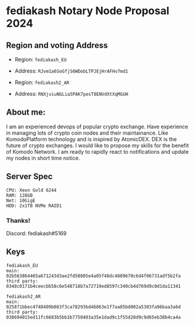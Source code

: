 # fediakash Notary Node Proposal 2024

## Region and voting Address
- Region: `fediakash_EU`
- Address: `RJvm1a6SoGfjS6WDobLTPJEjHrAFHv7md1`

- Region: `fediakash2_AR`
- Address: `RNXjviuNGLia5PAK7pesT8ENVdXtXqMGUH`

## About me:
I am an experienced devops of popular crypto exchange. Have experience in managing lots of crypto coin nodes and their maintainance.
Like KomodoPlatform technology and is inspired by AtomicDEX. DEX is the future of crypto exchanges.
I would like to propose my skills for the benefit of Komodo Network.
I am ready to rapidly react to notifications and update my nodes in short time notice.

## Server Spec
```
CPU: Xeon Gold 6244
RAM: 128GB
Net: 10GigE
HDD: 2x1TB NVMe RAID1
```

### Thanks!
Discord: fediakash#5169

## Keys
```
fediakash_EU
main: 02b563864465a671243d3ae2fd58805e4a05f48dc4889670c6d4f06731adf5b2fa
third party: 0348c0171b4ceecbb58c6e548718b7a72719ed8597c340cb4d769d9c0d1da11341
```

```
fediakash2_AR
main: 025871bbec4748409b083f3ca78293bd46863e1f7aa85bd002a5303fa96baa3a6d
third party: 038694015ed11fc6683b5bb1b7750403a35e1dad9c1f55d20d9c9d65eb38b4ca4a
```

